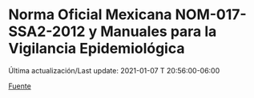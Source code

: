 # Norma Oficial Mexicana NOM-017-SSA2-2012 y Manuales para la Vigilancia Epidemiológica

Última actualización/Last update: 2021-01-07 T 20:56:00-06:00

 [Fuente](https://www.gob.mx/salud/documentos/manuales-para-la-vigilancia-epidemiologica-102563)
